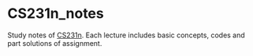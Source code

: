 # CS231n_notes

Study notes of [CS231n](http://cs231n.stanford.edu/2016/syllabus). 
Each lecture includes basic concepts, codes and part solutions of assignment.  


